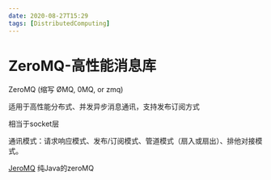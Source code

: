 ```yaml
---
date: 2020-08-27T15:29
tags: [DistributedComputing]
---
```


# ZeroMQ-高性能消息库

ZeroMQ (缩写 ØMQ, 0MQ, or zmq) 

适用于高性能分布式、并发异步消息通讯，支持发布订阅方式

相当于socket层

通讯模式：请求响应模式、发布/订阅模式、管道模式（扇入或扇出）、排他对接模式。

[JeroMQ](https://github.com/zeromq/jeromq) 纯Java的zeroMQ
